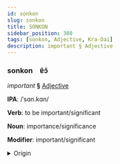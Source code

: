 ```yaml
---
id: sonkon
slug: sonkon
title: SONKON
sidebar_position: 380
tags: [sonkon, Adjective, Kra-Dai]
description: important § Adjective
---
```


### sonkon&emsp;<span kind="abugida">ɐ̃ɔ̃</span>

*important* **§** [Adjective](../../tags/Adjective)

**IPA**: /ˈsɑn.kɑn/

**Verb**: to be important/significant

**Noun**: importance/significance

**Modifier**: important/significant

<details>
    <summary>Origin</summary>
    Thai สำคัญ sǎm-kan /sam˩˩˦.kʰan˧/<br/>
    <em>Kra-Dai Language Family</em>
</details>